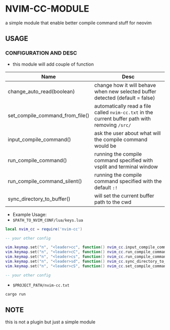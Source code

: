 # NVIM-CC-MODULE
a simple module that enable better compile command stuff for neovim

## USAGE
### CONFIGURATION AND DESC
- this module will add couple of function    

| Name                            | Desc                                                                                                |
|---------------------------------|-----------------------------------------------------------------------------------------------------|
| change_auto_read(boolean)       | change how it will behave when new selected buffer detected (default = false)                       |
| set_compile_command_from_file() | automatically read a file called ``nvim-cc.txt`` in the current buffer path with removing ``/src/`` |
| input_compile_command()         | ask the user about what will the compile command would be                                           |
| run_compile_command()           | running the compile command specified with vsplit and terminal window                               |
| run_compile_command_silent()    | running the compile command specified with the default ``:!``                                       |
| sync_directory_to_buffer()      | will set the current buffer path to the cwd                                                         |

- Example Usage:
- ``$PATH_TO_NVIM_CONF/lua/keys.lua``
```lua
local nvim_cc = require('nvim-cc')

-- your other config

vim.keymap.set("n", "<leader>cc", function() nvim_cc.input_compile_command() end)
vim.keymap.set("n", "<leader>cC", function() nvim_cc.run_compile_command() end)
vim.keymap.set("n", "<leader>cs", function() nvim_cc.run_compile_command_silent() end)
vim.keymap.set("n", "<leader>sd", function() nvim_cc.sync_directory_to_buffer() end)
vim.keymap.set("n", "<leader>cS", function() nvim_cc.set_compile_command_from_file() end)

-- your other config

```

- ``$PROJECT_PATH/nvim-cc.txt``
```sh
cargo run
```

## NOTE
this is not a plugin but just a simple module
